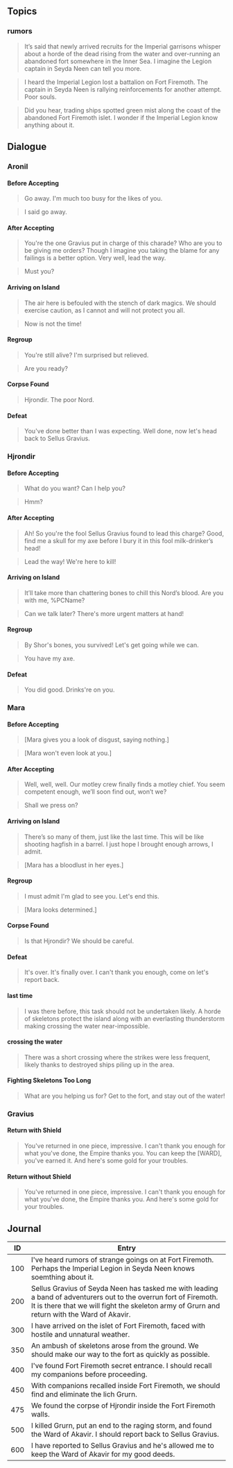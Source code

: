 ## Topics

### rumors

> It’s said that newly arrived recruits for the Imperial garrisons whisper about a horde of the dead rising from the water and over-running an abandoned fort somewhere in the Inner Sea. I imagine the Legion captain in Seyda Neen can tell you more.

> I heard the Imperial Legion lost a battalion on Fort Firemoth. The captain in Seyda Neen is rallying reinforcements for another attempt. Poor souls.

> Did you hear, trading ships spotted green mist along the coast of the abandoned Fort Firemoth islet. I wonder if the Imperial Legion know anything about it.

## Dialogue

### Aronil

#### Before Accepting

> Go away. I'm much too busy for the likes of you.

> I said go away.

#### After Accepting

> You're the one Gravius put in charge of this charade? Who are you to be giving me orders? Though I imagine you taking the blame for any failings is a better option. Very well, lead the way.

> Must you?

#### Arriving on Island

> The air here is befouled with the stench of dark magics. We should exercise caution, as I cannot and will not protect you all.

> Now is not the time!

#### Regroup

> You're still alive? I'm surprised but relieved.

> Are you ready?

#### Corpse Found

> Hjrondir. The poor Nord.

#### Defeat

> You've done better than I was expecting. Well done, now let's head back to Sellus Gravius.

### Hjrondir

#### Before Accepting

> What do you want? Can I help you?

> Hmm?

#### After Accepting

> Ah! So you're the fool Sellus Gravius found to lead this charge? Good, find me a skull for my axe before I bury it in this fool milk-drinker’s head!

> Lead the way! We're here to kill!

#### Arriving on Island

> It’ll take more than chattering bones to chill this Nord’s blood. Are you with me, %PCName?

> Can we talk later? There's more urgent matters at hand!

#### Regroup

> By Shor's bones, you survived! Let's get going while we can.

> You have my axe.

#### Defeat

> You did good. Drinks're on you.

### Mara

#### Before Accepting

> [Mara gives you a look of disgust, saying nothing.]

> [Mara won't even look at you.]

#### After Accepting

> Well, well, well. Our motley crew finally finds a motley chief. You seem competent enough, we’ll soon find out, won’t we?

> Shall we press on?

#### Arriving on Island

> There’s so many of them, just like the last time. This will be like shooting hagfish in a barrel. I just hope I brought enough arrows, I admit.

> [Mara has a bloodlust in her eyes.]

#### Regroup

> I must admit I'm glad to see you. Let's end this.

> [Mara looks determined.]

#### Corpse Found

> Is that Hjrondir? We should be careful.

#### Defeat

> It's over. It's finally over. I can't thank you enough, come on let's report back.

#### last time

> I was there before, this task should not be undertaken likely. A horde of skeletons protect the island along with an everlasting thunderstorm making crossing the water near-impossible.

#### crossing the water

> There was a short crossing where the strikes were less frequent, likely thanks to destroyed ships piling up in the area.

#### Fighting Skeletons Too Long

> What are you helping us for? Get to the fort, and stay out of the water!

### Gravius

#### Return with Shield

> You've returned in one piece, impressive. I can't thank you enough for what you've done, the Empire thanks you. You can keep the [WARD], you've earned it. And here's some gold for your troubles.

#### Return without Shield

> You've returned in one piece, impressive. I can't thank you enough for what you've done, the Empire thanks you. And here's some gold for your troubles.

## Journal

|ID|Entry|
|-|-|
|100|I've heard rumors of strange goings on at Fort Firemoth. Perhaps the Imperial Legion in Seyda Neen knows soemthing about it.|
|200|Sellus Gravius of Seyda Neen has tasked me with leading a band of adventurers out to the overrun fort of Firemoth. It is there that we will fight the skeleton army of Grurn and return with the Ward of Akavir.|
|300|I have arrived on the islet of Fort Firemoth, faced with hostile and unnatural weather.|
|350|An ambush of skeletons arose from the ground. We should make our way to the fort as quickly as possible.|
|400|I've found Fort Firemoth secret entrance. I should recall my companions before proceeding.|
|450|With companions recalled inside Fort Firemoth, we should find and eliminate the lich Grurn.|
|475|We found the corpse of Hjrondir inside the Fort Firemoth walls.|
|500|I killed Grurn, put an end to the raging storm, and found the Ward of Akavir. I should report back to Sellus Gravius.|
|600|I have reported to Sellus Gravius and he's allowed me to keep the Ward of Akavir for my good deeds.|